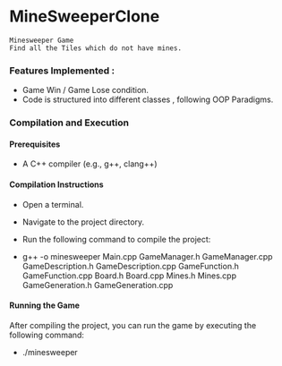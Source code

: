 # MineSweeperClone

    Minesweeper Game
    Find all the Tiles which do not have mines.

### Features Implemented :
 - Game Win / Game Lose condition.
 - Code is structured into different classes , following OOP Paradigms.
 

### Compilation and Execution
 #### Prerequisites
  - A C++ compiler (e.g., g++, clang++)

 #### Compilation Instructions
  - Open a terminal.
  - Navigate to the project directory.
  - Run the following command to compile the project:
  
- g++ -o minesweeper Main.cpp GameManager.h GameManager.cpp GameDescription.h GameDescription.cpp GameFunction.h GameFunction.cpp Board.h Board.cpp Mines.h Mines.cpp GameGeneration.h GameGeneration.cpp

 #### Running the Game
After compiling the project, you can run the game by executing the following command:
- ./minesweeper
